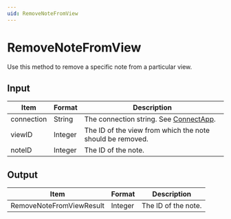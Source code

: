```yaml
---
uid: RemoveNoteFromView
---
```


# RemoveNoteFromView

Use this method to remove a specific note from a particular view.

## Input

| Item       | Format  | Description                                                                          |
|------------|---------|--------------------------------------------------------------------------------------|
| connection | String  | The connection string. See [ConnectApp](xref:ConnectApp). |
| viewID     | Integer | The ID of the view from which the note should be removed.                            |
| noteID     | Integer | The ID of the note.                                                                  |

## Output

| Item                      | Format  | Description         |
|---------------------------|---------|---------------------|
| RemoveNoteFromViewResult | Integer | The ID of the note. |

